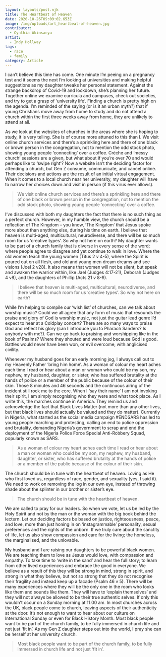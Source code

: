 ```yaml
---
layout: layouts/post.njk
title: The Heartbeat of Heaven
date: 2020-10-26T09:09:02.653Z
image: /img/uploads/art_heartbeat-of-heaven.jpg
contributor:
  - Cynthia Akinsanya
artist:
  - Indy Hollway
tags:
  - race
  - family
category: Article
---
```

I can’t believe this time has come. One minute I’m peeing on a pregnancy test and it seems the next I’m looking at universities and making helpful suggestions as my daughter tweaks her personal statement. Against the strange backdrop of Covid-19 and lockdown, she’s planning her future. Together online we examine curricula and campuses, check out societies, and try to get a grasp of ‘university life’.  Finding a church is pretty high on the agenda. I’m reminded of the saying (or is it an urban myth?) that if young Christians move away from home to study and do not attend a church within the first three weeks away from home, they are unlikely to attend at all.

As we look at the websites of churches in the areas where she is hoping to study, it is very telling. She is of course more attuned to this than I. We visit online church services and there’s a sprinkling here and there of one black or brown person in the congregation, not to mention the odd stock photo, showing young people ‘connecting’ over a coffee. Crèche and ‘messy church’ sessions are a given, but what about if you’re over 70 and would perhaps like to ‘swipe right’? Now a website isn’t the deciding factor for attending a church, but Gen Z consume, communicate, and cancel online.  Their decisions and actions are the result of an initial virtual engagement. When it comes to a local church near her university, my daughter will have to narrow her choices down and visit in person (if this virus ever allows).

> We visit online church services and there’s a sprinkling here and there of one black or brown person in the congregation, not to mention the odd stock photo, showing young people ‘connecting’ over a coffee.

I’ve discussed with both my daughters the fact that there is no such thing as a perfect church.  However, in my humble view, the church should be a reflection of The Kingdom – you know, ‘The Kingdom’ that Jesus spoke more about than anything else, during his time on earth. I believe that heaven is multi-aged, multicultural, neurodiverse, and there will be so much room for us ‘creative types’. So why not here on earth? My daughter wants to be part of a church family that is diverse in every sense of the word; where people agree to disagree and yet continue to walk in love. Where the old women teach the young women (Titus 2 v 4-5), where the Spirit is poured out on all flesh, and old and young men dream dreams and see visions (Joel 2 v28). It also means that women will not be silent, but speak and awaken the warrior within, like Jael (Judges 4:17-21), Deborah (Judges 4 v8), and the daughters of Phillip (Acts 21 v 8-9).

> I believe that heaven is multi-aged, multicultural, neurodiverse, and there will be so much room for us ‘creative types’. So why not here on earth?

While I’m helping to compile our ‘wish list’ of churches, can we talk about worship music? Could we all agree that any form of music that resounds the praise and glory of God is worship music, not just the guitar lead genre I’d expect to hear at a Coldplay concert? There are so many ways to praise God and reflect his glory (can I introduce you to Pharaoh Sanders? Is anybody with me?). Can we go back to praising and worshipping like in the book of Psalms? Where they shouted and were loud because God is good. Battles would never have been won, or evil overcome, with anglicised civility.

Whenever my husband goes for an early morning jog, I always call out to my Heavenly Father ‘bring him home’. As a woman of colour my heart aches each time I read or hear about a man or woman who could be my son, my nephew, my husband, daughter, or sister, who has suffered brutality at the hands of police or a member of the public because of the colour of their skin. Those 8 minutes and 46 seconds and the continuous airing of the incident still rock me to the core. When I ‘say their name’ I am not invoking their spirit, I am simply recognising who they were and what took place. As I write this, the marches continue in America. They remind us and acknowledge the fact that Black Lives Matter (not more than any other lives, but that black lives should actually be valued and they do matter). Currently in Nigeria, what started as the social media campaign #ENDSARS has led to young people marching and protesting, calling an end to police oppression and brutality, demanding Nigeria’s government to scrap and end the deployment of the Nigeria Police Force Special Anti-Robbery Squad, popularly known as SARS.

> As a woman of colour my heart aches each time I read or hear about a man or woman who could be my son, my nephew, my husband, daughter, or sister, who has suffered brutality at the hands of police or a member of the public because of the colour of their skin.

The church should be in tune with the heartbeat of heaven. Loving as He who first loved us, regardless of race, gender, and sexuality (yes, I said it). We need to work on removing the log in our own eye, instead of throwing shade about the splinter in our brother or sister’s eye.

> The church should be in tune with the heartbeat of heaven.

We are called to pray for our leaders. So when we vote, let us be led by the Holy Spirit and not by the man or the woman with the big book behind the lectern. Let our deciding factors be based on justice, righteousness, peace, and love, more than just honing in on ‘instagrammable’ personality, sexual preferences and the rights of the unborn. If we truly care about the sanctity of life, let us also show compassion and care for the living; the homeless, the marginalised, and the unlovable.

My husband and I are raising our daughters to be powerful black women. We are teaching them to love as Jesus would love, with compassion and empathy. To take time to ‘write in the sand’ and hear the full story; to learn from other lived experiences and embrace the good in everyone. We believe as a result of this they will be strong in mind, strong in spirit, and strong in what they believe, but not so strong that they do not recognise their fragility and instead keep up a facade (Psalm 46 v 5). There will be many experiences where they will be the only one in the room who looks like them and sounds like them. They will have to ‘explain themselves’ and they will not always be allowed to be their true authentic selves. If only this wouldn’t occur on a Sunday morning at 11.00 am. In most churches across the UK, black people come to church, leaving aspects of their authenticity at the door. It’s not enough to want to hear about our culture on International Sunday or even for Black History Month.  Most black people want to be part of the church family, to be fully immersed in church life and not just ‘fit in’. As my Gen Z daughter steps out into the world, I pray she can be herself at her university church.

> Most black people want to be part of the church family, to be fully immersed in church life and not just ‘fit in’.